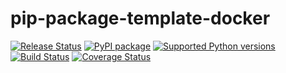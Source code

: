 # pip-package-template-docker

[![Release Status](https://github.com/ken-morel/py_overload/actions/workflows/python-publish.yml/badge.svg)](https://github.com/ken-morel/py_overload/releases)
[![PyPI package](https://badge.fury.io/py/py_overload.svg)](https://pypi.org/project/py_overload)
[![Supported Python versions](https://img.shields.io/pypi/pyversions/py_overload)](https://pypi.org/project/py_overload)
[![Build Status](https://github.com/ken-morel/py_overload/actions/workflows/test.yml/badge.svg?branch=main)](https://github.com/ken-morel/py_overload/tree/main)
[![Coverage Status](https://coveralls.io/repos/github/ken-morel/py_overload/badge.svg?branch=main)](https://coveralls.io/github/ken-morel/py_overload?branch=main)

